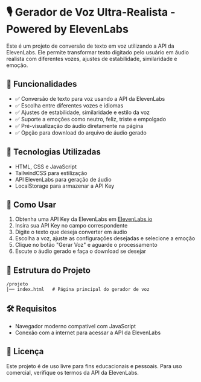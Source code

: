 # 🎙️ Gerador de Voz Ultra-Realista - Powered by ElevenLabs

Este é um projeto de conversão de texto em voz utilizando a API da ElevenLabs. Ele permite transformar texto digitado pelo usuário em áudio realista com diferentes vozes, ajustes de estabilidade, similaridade e emoção.

## 🚀 Funcionalidades

- ✅ Conversão de texto para voz usando a API da ElevenLabs  
- ✅ Escolha entre diferentes vozes e idiomas  
- ✅ Ajustes de estabilidade, similaridade e estilo da voz  
- ✅ Suporte a emoções como neutro, feliz, triste e empolgado  
- ✅ Pré-visualização do áudio diretamente na página  
- ✅ Opção para download do arquivo de áudio gerado  

## 📌 Tecnologias Utilizadas

- HTML, CSS e JavaScript  
- TailwindCSS para estilização  
- API ElevenLabs para geração de áudio  
- LocalStorage para armazenar a API Key  

## 🔧 Como Usar

1. Obtenha uma API Key da ElevenLabs em [ElevenLabs.io](https://elevenlabs.io)  
2. Insira sua API Key no campo correspondente  
3. Digite o texto que deseja converter em áudio  
4. Escolha a voz, ajuste as configurações desejadas e selecione a emoção  
5. Clique no botão "Gerar Voz" e aguarde o processamento  
6. Escute o áudio gerado e faça o download se desejar  

## 📂 Estrutura do Projeto

```
/projeto
│── index.html   # Página principal do gerador de voz
```

## 🛠️ Requisitos

- Navegador moderno compatível com JavaScript  
- Conexão com a internet para acessar a API da ElevenLabs  

## 📜 Licença

Este projeto é de uso livre para fins educacionais e pessoais. Para uso comercial, verifique os termos da API da ElevenLabs.

